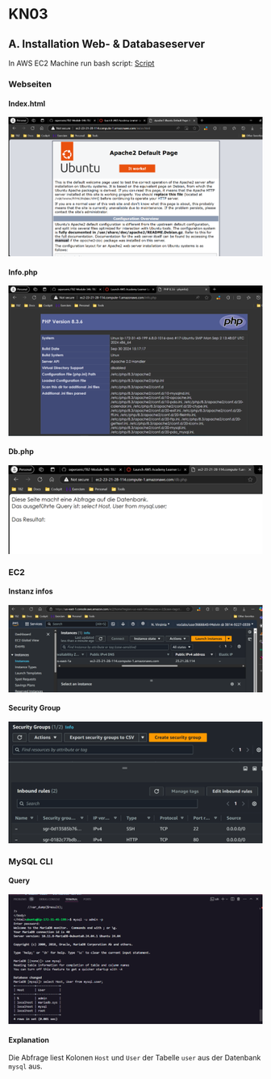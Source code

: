 # KN03

## A. Installation Web- & Databaseserver

In AWS EC2 Machine run bash script: [Script](script.sh)

### Webseiten

#### Index.html

![index.html Seite](../../x-res/03/INDEX-HTML.png)

#### Info.php

![info.php Seite](../../x-res/03/INFO-PHP.png)

#### Db.php

![db.php Seite](../../x-res/03/DB-PHP.png)

### EC2

#### Instanz infos

![Instanz Details](../../x-res/03/INSTANCE-DETAILS.png)

#### Security Group

![Details Security group](../../x-res/03/SECURITY-GROUP.png)

### MySQL CLI

#### Query

![MySQL Query](../../x-res/03/MYSQL-QUERY.png)

#### Explanation

Die Abfrage liest Kolonen `Host` und `User` der Tabelle `user` aus der Datenbank `mysql` aus.
